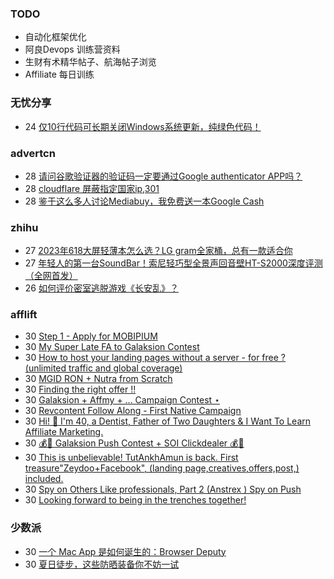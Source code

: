 ### TODO
-  自动化框架优化
-  阿良Devops 训练营资料
-  生财有术精华帖子、航海帖子浏览
-  Affiliate 每日训练

### 无忧分享
<!-- ruyo:START -->
-  24 [仅10行代码可长期关闭Windows系统更新，纯绿色代码！](https://51.ruyo.net/18440.html)<!-- ruyo:END -->

### advertcn
<!-- advertcn:START -->
-  28 [请问谷歌验证器的验证码一定要通过Google authenticator APP吗？](https://www.advertcn.com/forum.php?mod=viewthread&tid=111399)
-  28 [cloudflare 屏蔽指定国家ip,301](https://www.advertcn.com/forum.php?mod=viewthread&tid=111397)
-  28 [鉴于这么多人讨论Mediabuy，我免费送一本Google Cash](https://www.advertcn.com/forum.php?mod=viewthread&tid=111387)<!-- advertcn:END -->

### zhihu
<!-- zhihu:START -->
-  27 [2023年618大屏轻薄本怎么选？LG gram全家桶，总有一款适合你](http://zhuanlan.zhihu.com/p/632641888?utm_campaign=rss&utm_medium=rss&utm_source=rss&utm_content=title)
-  27 [年轻人的第一台SoundBar！索尼轻巧型全景声回音壁HT-S2000深度评测（全网首发）](http://zhuanlan.zhihu.com/p/630990296?utm_campaign=rss&utm_medium=rss&utm_source=rss&utm_content=title)
-  26 [如何评价密室逃脱游戏《长安乱》？](http://www.zhihu.com/question/563950552/answer/3045961312?utm_campaign=rss&utm_medium=rss&utm_source=rss&utm_content=title)<!-- zhihu:END -->

### afflift
<!-- afflift:START -->
-  30 [Step 1 - Apply for MOBIPIUM](https://afflift.com/f/threads/step-1-apply-for-mobipium.2938/)
-  30 [My Super Late FA to Galaksion Contest](https://afflift.com/f/threads/my-super-late-fa-to-galaksion-contest.11354/)
-  30 [How to host your landing pages without a server - for free ? &lpar;unlimited traffic and global coverage&rpar;](https://afflift.com/f/threads/how-to-host-your-landing-pages-without-a-server-for-free-unlimited-traffic-and-global-coverage.10527/)
-  30 [MGID RON + Nutra from Scratch](https://afflift.com/f/threads/mgid-ron-nutra-from-scratch.10949/)
-  30 [Finding the right offer !!](https://afflift.com/f/threads/finding-the-right-offer.7273/)
-  30 [Galaksion + Affmy + ...  Campaign Contest ⋆](https://afflift.com/f/threads/galaksion-affmy-campaign-contest-%E2%8B%86.11225/)
-  30 [Revcontent Follow Along - First Native Campaign](https://afflift.com/f/threads/revcontent-follow-along-first-native-campaign.10092/)
-  30 [Hi! 👋 I&#39;m 40, a Dentist, Father of Two Daughters &amp; I Want To Learn Affiliate Marketing.](https://afflift.com/f/threads/hi-%F0%9F%91%8B-im-40-a-dentist-father-of-two-daughters-i-want-to-learn-affiliate-marketing.11367/)
-  30 [💰🤑 Galaksion Push Contest + SOI Clickdealer 💰🤑](https://afflift.com/f/threads/%F0%9F%92%B0%F0%9F%A4%91-galaksion-push-contest-soi-clickdealer-%F0%9F%92%B0%F0%9F%A4%91.11340/)
-  30 [This is unbelievable! TutAnkhAmun is back. First treasure&quot;Zeydoo+Facebook&quot;, &lpar;landing page,creatives,offers,post,&rpar; included.](https://afflift.com/f/threads/this-is-unbelievable-tutankhamun-is-back-first-treasure-zeydoo-facebook-landing-page-creatives-offers-post-included.11369/)
-  30 [Spy on Others Like professionals, Part 2 &lpar;Anstrex &rpar; Spy on Push](https://afflift.com/f/threads/spy-on-others-like-professionals-part-2-anstrex-spy-on-push.6733/)
-  30 [Looking forward to being in the trenches together!](https://afflift.com/f/threads/looking-forward-to-being-in-the-trenches-together.11368/)<!-- afflift:END -->

### 少数派
<!-- sspai:START -->
-  30 [一个 Mac App 是如何诞生的：Browser Deputy](https://sspai.com/post/81494)
-  30 [夏日徒步，这些防晒装备你不妨一试](https://sspai.com/post/81469)<!-- sspai:END -->
